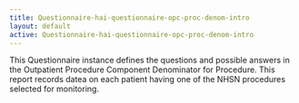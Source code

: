 ```yaml
---
title: Questionnaire-hai-questionnaire-opc-proc-denom-intro
layout: default
active: Questionnaire-hai-questionnaire-opc-proc-denom-intro
---
```


This Questionnaire instance defines the questions and possible answers in the Outpatient Procedure Component Denominator for Procedure. This report records datea on each patient having one of the NHSN procedures selected for monitoring.